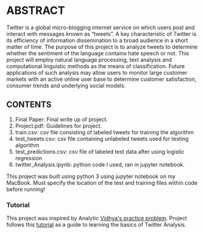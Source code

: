 # ABSTRACT
Twitter is a global micro-blogging internet service on which users post and interact with messages known as “tweets”. 
A key characteristic of Twitter is its efficiency of information dissemination to a broad audience in a short matter 
of time. The purpose of this project is to analyze tweets to determine whether the sentiment of the language contains
hate speech or not. This project will employ natural language processing, text analysis and computational linguistic 
methods as the means of classification. Future applications of such analysis may allow users to monitor large customer
markets with an active online user base to determine customer satisfaction, consumer trends and underlying social models.

## CONTENTS
1. Final Paper: Final write up of project.
2. Project.pdf: Guidelines for project.
3. train.csv: csv file consisting of labeled tweets for training the algorithm
4. test_tweets.csv: csv file containing unlabeled tweets used for testing algorithm
5. test_predictions.csv: csv file of labeled test data after using logistic regression
6. twitter_Analysis.ipynb: python code I used, ran in jupyter notebook.

This project was built using python 3 using jupyter notebook on my MacBook. Must specify the location of the test
and training files within code before running!

### Tutorial
This project was inspired by Analytic [Vidhya's practice problem](https://datahack.analyticsvidhya.com/contest/practice-problem-twitter-sentiment-analysis/). Project follows this [tutorial](https://www.analyticsvidhya.com/blog/2018/07/hands-on-sentiment-analysis-dataset-python/) as a guide to learning the basics of Twitter Analysis.
